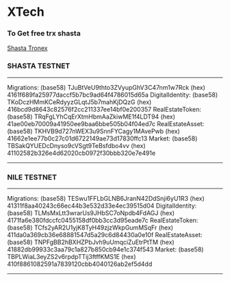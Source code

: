 # XTech


### To Get free trx shasta
[Shasta Tronex](https://shasta.tronex.io/)

### SHASTA TESTNET
***
  Migrations:
    (base58) TJuBtVeU9thto3ZVyupGhV3C47nm1w7Rck
    (hex) 4161f689fa25977daccf5b7bc9ad64f4786015d65a
  DigitalIdentity:
    (base58) TKoDczHMmKCeRdyyzGLqtJ5b7mahKjDQzG
    (hex) 416bcd9d8643c82576f2cc211337ee14bf0e200357
  RealEstateToken:
    (base58) TRqFgLYhCqErXtmHbmAaZkiwME1f4LDT94
    (hex) 41ae00eb70009a41950ee9baa6bbe505b04f04ed7c
  RealEstateAsset:
    (base58) TKHVB9d727nWEX3u9SnnFYCagy1MAvePwb
    (hex) 41662e1ee77b0c27c01d6722149ae73d17830ffc13
  Market:
    (base58) TBSakQYUEDcDnyso9cVSgt9TeBsfdbo4vv
    (hex) 41102582b326e4d62020cb0972f30bbb320e7e491e
***

### NILE TESTNET
***
  Migrations:
    (base58) TESwu1FFLbGLNB6JranN42DdSnji6yU1R3
    (hex) 41311f8aa40243c66ec44b3e532d33e4ec39515d04
  DigitalIdentity:
    (base58) TLMsMxLtt3wrarUs9JHbSC7oNpdb4FdAGJ
    (hex) 4171fa6e380fdccfc0455158df0bb3cc3d95eade7c
  RealEstateToken:
    (base58) TCfs2yAR2U1yjK8TyH49zjzWkpGumMSqFr
    (hex) 411da0a369cb36e68881547d5a29c6d84430a0e10f
  RealEstateAsset:
    (base58) TNPFgBB2hBXHZPbJvh9uUmqciZuEtrPtTM
    (hex) 41882db99933c3aa79c1a827b850cb94e1c374f543
  Market:
    (base58) TBPLWiaL3eyZS2v6rpdpTTij3ftffKMS1E
    (hex) 410f8861082591a7839120cbb4040126ab2ef5d4dd
***